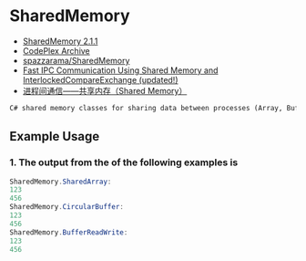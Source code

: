 # SharedMemory

- [SharedMemory 2.1.1](https://www.nuget.org/packages/SharedMemory)
- [CodePlex Archive](https://archive.codeplex.com/?p=sharedmemory)
- [spazzarama/SharedMemory](https://github.com/spazzarama/SharedMemory)
- [Fast IPC Communication Using Shared Memory and InterlockedCompareExchange (updated!)](https://www.codeproject.com/Articles/14740/Fast-IPC-Communication-Using-Shared-Memory-and-Int)
- [进程间通信——共享内存（Shared Memory）](https://blog.csdn.net/ypt523/article/details/79958188)

```txt
C# shared memory classes for sharing data between processes (Array, Buffer and Circular Buffer)
```

## Example Usage

### 1. The output from the of the following examples is

```c#
SharedMemory.SharedArray:
123
456
SharedMemory.CircularBuffer:
123
456
SharedMemory.BufferReadWrite:
123
456
```
